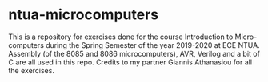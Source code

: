 # ntua-microcomputers
This is a repository for exercises done for the course Introduction to Micro-computers during the Spring Semester of the year 2019-2020 at ECE NTUA. Assembly (of the 8085 and 8086 microcomputers), AVR, Verilog and a bit of C are all used in this repo.
Credits to my partner Giannis Athanasiou for all the exercises.
